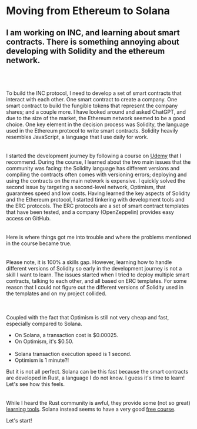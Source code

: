 # Moving from Ethereum to Solana

## I am working on INC, and learning about smart contracts. There is something annoying about developing with Solidity and the ethereum network.

<br><br><br>
To build the INC protocol, I need to develop a set of smart contracts that interact with each other. One smart contract to create a company. One smart contract to build the fungible tokens that represent the company shares; and a couple more. I have looked around and asked ChatGPT, and due to the size of the market, the Ethereum network seemed to be a good choice. One key element in the decision process was Solidity, the language used in the Ethereum protocol to write smart contracts. Solidity heavily resembles JavaScript, a language that I use daily for work.
<br><br><br>
I started the development journey by following a course on [Udemy](https://www.udemy.com/course/ethereum-and-solidity-the-complete-developers-guide/) that I recommend. During the course, I learned about the two main issues that the community was facing: the Solidity language has different versions and compiling the contracts often comes with versioning errors; deploying and using the contracts on the main network is expensive. I quickly solved the second issue by targeting a second-level network, Optimism, that guarantees speed and low costs. Having learned the key aspects of Solidity and the Ethereum protocol, I started tinkering with development tools and the ERC protocols. The ERC protocols are a set of smart contract templates that have been tested, and a company (OpenZeppelin) provides easy access on GitHub.
<br><br><br>
Here is where things got me into trouble and where the problems mentioned in the course became true.
<br><br><br>
Please note, it is 100% a skills gap. However, learning how to handle different versions of Solidity so early in the development journey is not a skill I want to learn.
The issues started when I tried to deploy multiple smart contracts, talking to each other, and all based on ERC templates. For some reason that I could not figure out the different versions of Solidity used in the templates and on my project collided.
<br><br><br>

Coupled with the fact that Optimism is still not very cheap and fast, especially compared to Solana.

- On Solana, a transaction cost is $0.00025.
- On Optimism, it's $0.50.
  <br><br>
- Solana transaction execution speed is 1 second.
- Optimism is 1 minute?!

But it is not all perfect. Solana can be this fast because the smart contracts are developed in Rust, a language I do not know.
I guess it's time to learn! Let's see how this feels.
<br><br><br>
While I heard the Rust community is awful, they provide some (not so great) [learning tools](https://www.rust-lang.org/learn).
Solana instead seems to have a very good [free course](https://solana.com/it/docs/intro/quick-start).

Let's start!
